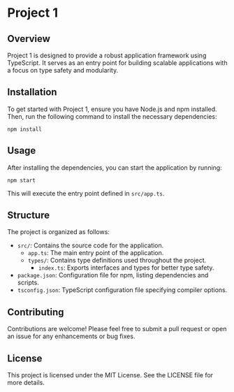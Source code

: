 # Project 1

## Overview

Project 1 is designed to provide a robust application framework using TypeScript. It serves as an entry point for building scalable applications with a focus on type safety and modularity.

## Installation

To get started with Project 1, ensure you have Node.js and npm installed. Then, run the following command to install the necessary dependencies:

```
npm install
```

## Usage

After installing the dependencies, you can start the application by running:

```
npm start
```

This will execute the entry point defined in `src/app.ts`.

## Structure

The project is organized as follows:

- `src/`: Contains the source code for the application.
  - `app.ts`: The main entry point of the application.
  - `types/`: Contains type definitions used throughout the project.
    - `index.ts`: Exports interfaces and types for better type safety.
- `package.json`: Configuration file for npm, listing dependencies and scripts.
- `tsconfig.json`: TypeScript configuration file specifying compiler options.

## Contributing

Contributions are welcome! Please feel free to submit a pull request or open an issue for any enhancements or bug fixes.

## License

This project is licensed under the MIT License. See the LICENSE file for more details.